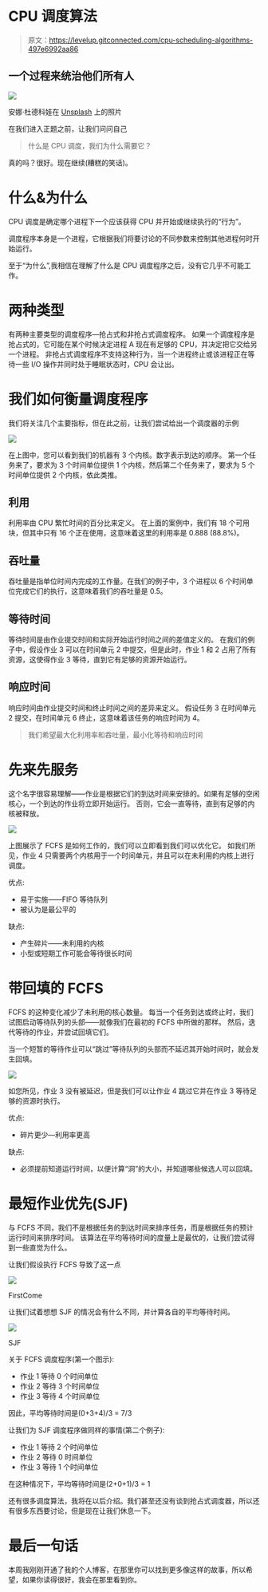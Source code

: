 # CPU 调度算法

> 原文：<https://levelup.gitconnected.com/cpu-scheduling-algorithms-497e6992aa86>

## 一个过程来统治他们所有人

![](img/88346a569dc0d10fc61f962a674fc75c.png)

安娜·杜德科娃在 [Unsplash](https://unsplash.com?utm_source=medium&utm_medium=referral) 上的照片

在我们进入正题之前，让我们问问自己

> 什么是 CPU 调度，我们为什么需要它？

真的吗？很好。现在继续(糟糕的笑话)。

# 什么&为什么

CPU 调度是确定哪个进程下一个应该获得 CPU 并开始或继续执行的“行为”。

调度程序本身是一个进程，它根据我们将要讨论的不同参数来控制其他进程何时开始运行。

至于“为什么”,我相信在理解了什么是 CPU 调度程序之后，没有它几乎不可能工作。

# 两种类型

有两种主要类型的调度程序—抢占式和非抢占式调度程序。
如果一个调度程序是抢占式的，它可能在某个时候决定进程 A 现在有足够的 CPU，并决定把它交给另一个进程。
非抢占式调度程序不支持这种行为，当一个进程终止或该进程正在等待一些 I/O 操作并同时处于睡眠状态时，CPU 会让出。

# 我们如何衡量调度程序

我们将关注几个主要指标，但在此之前，让我们尝试给出一个调度器的示例

![](img/de1f3b53c987537401f04f49b63e8310.png)

在上图中，您可以看到我们的机器有 3 个内核。数字表示到达的顺序。
第一个任务来了，要求为 3 个时间单位提供 1 个内核，然后第二个任务来了，要求为 5 个时间单位提供 2 个内核，依此类推。

## 利用

利用率由 CPU 繁忙时间的百分比来定义。
在上面的案例中，我们有 18 个可用块，但其中只有 16 个正在使用，这意味着这里的利用率是 0.888 (88.8%)。

## 吞吐量

吞吐量是指单位时间内完成的工作量。在我们的例子中，3 个进程以 6 个时间单位完成它们的执行，这意味着我们的吞吐量是 0.5。

## 等待时间

等待时间是由作业提交时间和实际开始运行时间之间的差值定义的。
在我们的例子中，假设作业 3 可以在时间单元 2 中提交，但是此时，作业 1 和 2 占用了所有资源，这使得作业 3 等待，直到它有足够的资源开始运行。

## 响应时间

响应时间由作业提交时间和终止时间之间的差异来定义。
假设任务 3 在时间单元 2 提交，在时间单元 6 终止，这意味着该任务的响应时间为 4。

> 我们希望最大化利用率和吞吐量，最小化等待和响应时间

# 先来先服务

这个名字很容易理解——作业是根据它们的到达时间来安排的。如果有足够的空闲核心，一个到达的作业将立即开始运行。
否则，它会一直等待，直到有足够的内核被释放。

![](img/b62b8d630ec459d3d96d60850b3c11fb.png)

上图展示了 FCFS 是如何工作的，我们可以立即看到我们可以优化它。
如我们所见，作业 4 只需要两个内核用于一个时间单元，并且可以在未利用的内核上进行调度。

优点:

*   易于实施——FIFO 等待队列
*   被认为是最公平的

缺点:

*   产生碎片——未利用的内核
*   小型或短期工作可能会等待很长时间

# 带回填的 FCFS

FCFS 的这种变化减少了未利用的核心数量。
每当一个任务到达或终止时，我们试图启动等待队列的头部——就像我们在最初的 FCFS 中所做的那样。
然后，迭代等待的作业，并尝试回填它们。

当一个短暂的等待作业可以“跳过”等待队列的头部而不延迟其开始时间时，就会发生回填。

![](img/5d22caddacb2de9bd4e4631974b26d61.png)

如您所见，作业 3 没有被延迟，但是我们可以让作业 4 跳过它并在作业 3 等待足够的资源时执行。

优点:

*   碎片更少—利用率更高

缺点:

*   必须提前知道运行时间，以便计算“洞”的大小，并知道哪些候选人可以回填。

# 最短作业优先(SJF)

与 FCFS 不同，我们不是根据任务的到达时间来排序任务，而是根据任务的预计运行时间来排序时间。
该算法在平均等待时间的度量上是最优的，让我们尝试得到一些直觉为什么。

让我们假设执行 FCFS 导致了这一点

![](img/4c38f7a7185cdd37bd7a09c569ffd031.png)

FirstCome

让我们试着想想 SJF 的情况会有什么不同，并计算各自的平均等待时间。

![](img/294ef3adb3d52ce46a430dc6f9da9a92.png)

SJF

关于 FCFS 调度程序(第一个图示):

*   作业 1 等待 0 个时间单位
*   作业 2 等待 3 个时间单位
*   作业 3 等待 4 个时间单位

因此，平均等待时间是(0+3+4)/3 = 7/3

让我们为 SJF 调度程序做同样的事情(第二个例子):

*   作业 1 等待 2 个时间单位
*   作业 2 等待 0 时间单位
*   作业 3 等待 1 个时间单位

在这种情况下，平均等待时间是(2+0+1)/3 = 1

还有很多调度算法，我将在以后介绍。我们甚至还没有谈到抢占式调度器，所以还有很多东西要讨论，但是现在让我们休息一下。

# 最后一句话

本周我刚刚开通了我的个人博客，在那里你可以找到更多像这样的故事，所以希望，如果你读得很好，我会在那里看到你。